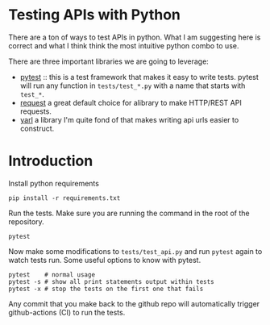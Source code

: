 # Testing APIs with Python

There are a ton of ways to test APIs in python. What I am suggesting
here is correct and what I think think the most intuitive python combo
to use.

There are three important libraries we are going to leverage:
 - [pytest](https://docs.pytest.org/en/7.1.x/) :: this is a test
   framework that makes it easy to write tests. pytest will run any
   function in `tests/test_*.py` with a name that starts with
   `test_*`.
 - [request](https://requests.readthedocs.io/en/latest/) a great
   default choice for alibrary to make HTTP/REST API requests.
 - [yarl](https://github.com/aio-libs/yarl/) a library I'm quite fond
   of that makes writing api urls easier to construct.

# Introduction

Install python requirements

```shell
pip install -r requirements.txt
```

Run the tests. Make sure you are running the command in the root of
the repository.

```shell
pytest
```

Now make some modifications to `tests/test_api.py` and run `pytest`
again to watch tests run. Some useful options to know with pytest.

```shell
pytest    # normal usage
pytest -s # show all print statements output within tests
pytest -x # stop the tests on the first one that fails
```

Any commit that you make back to the github repo will automatically
trigger github-actions (CI) to run the tests.
